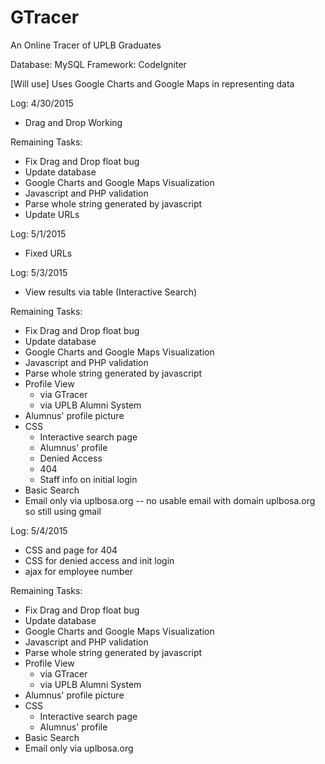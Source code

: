 # GTracer
An Online Tracer of UPLB Graduates

Database: MySQL
Framework: CodeIgniter

[Will use] Uses Google Charts and Google Maps in representing data

Log: 4/30/2015
* Drag and Drop Working

Remaining Tasks:
* Fix Drag and Drop float bug
* Update database
* Google Charts and Google Maps Visualization
* Javascript and PHP validation
* Parse whole string generated by javascript
* Update URLs

Log: 5/1/2015
* Fixed URLs

Log: 5/3/2015
* View results via table (Interactive Search)

Remaining Tasks:
* Fix Drag and Drop float bug
* Update database
* Google Charts and Google Maps Visualization
* Javascript and PHP validation
* Parse whole string generated by javascript
* Profile View
	* via GTracer
	* via UPLB Alumni System
* Alumnus' profile picture
* CSS
	* Interactive search page
	* Alumnus' profile 
	* Denied Access
	* 404
	* Staff info on initial login
* Basic Search
* Email only via uplbosa.org	-- no usable email with domain uplbosa.org so still using gmail

Log: 5/4/2015
* CSS and page for 404
* CSS for denied access and init login
* ajax for employee number 

Remaining Tasks:
* Fix Drag and Drop float bug
* Update database
* Google Charts and Google Maps Visualization
* Javascript and PHP validation
* Parse whole string generated by javascript
* Profile View
	* via GTracer
	* via UPLB Alumni System
* Alumnus' profile picture
* CSS
	* Interactive search page
	* Alumnus' profile 
* Basic Search
* Email only via uplbosa.org
